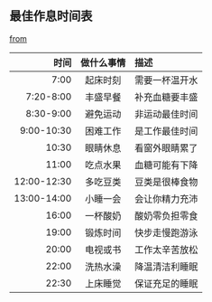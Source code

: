 ## 最佳作息时间表
[from](http://blog.binchen.org/)

|时间       |做什么事情|描述          |
|----------:|:--------:|:-------------|
|7:00    	|起床时刻  |需要一杯温开水|
|7:20-8:00 	|丰盛早餐  |补充血糖要丰盛|
|8:30-9:00 	|避免运动  |非运动最佳时间|
|9:00-10:30 |困难工作  |是工作最佳时间|
|10:30  	|眼睛休息  |看窗外眼睛累了|
|11:00 	    |吃点水果  |血糖可能有下降|
|12:00-12:30|多吃豆类  |豆类是很棒食物|
|13:00-14:00|小睡一会  |会让你精力充沛|
|16:00 	    |一杯酸奶  |酸奶零负担零食|
|19:00      |锻炼时间  |快步走慢跑游泳|
|20:00 	    |电视或书  |工作太辛苦放松|
|22:00      |洗热水澡  |降温清洁利睡眠|
|22:30 	    |上床睡觉  |保证充足的睡眠|
